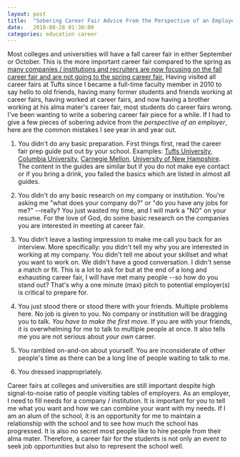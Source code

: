 ```yaml
---
layout: post
title:  "Sobering Career Fair Advice From the Perspective of an Employer"
date:   2018-08-28 01:30:00
categories: education career
---
```


Most colleges and universities will have a fall career fair in either September or October.  This is the more important career fair compared to the spring as [many companies / institutions and recruiters are now focusing on the fall career fair and are not going to the spring career fair.](/career/2017/06/21/prepare-for-next-summer.html)  Having visited all career fairs at Tufts since I became a full-time faculty member in 2010 to say hello to old friends, having many former students and friends working at career fairs, having worked at career fairs, and now having a brother working at his alma mater's career fair, most students do career fairs wrong.  I've been wanting to write a sobering career fair piece for a while.  If I had to give a few pieces of sobering advice from the _perspective of an employer_, here are the common mistakes I see year in and year out.

1. You didn't do any basic preparation.  First things first, read the career fair prep guide put out by your school.  Examples: [Tufts University](https://students.tufts.edu/sites/default/files/CareerFairTips.pdf), [Columbia University](https://www.careereducation.columbia.edu/resources/career-fair-faqs), [Carnegie Mellon](https://www.cmu.edu/career/students_and_alumni/prepare_for_a_career_fair/index.html), [University of New Hampshire](https://www.unh.edu/career/preparation).  The content in the guides are similar but if you do not make eye contact or if you bring a drink, you failed the basics which are listed in almost all guides.

2. You didn't do any basic research on my company or institution.  You're asking me "what does your company do?" or "do you have any jobs for me?"  --really?  You just wasted my time, and I will mark a "NO" on your resume.  For the love of God, do some basic research on the companies you are interested in meeting at career fair.

3. You didn't leave a lasting impression to make me call you back for an interview.  More specifically: you didn't tell my why you are interested in working at my company.  You didn't tell me about your skillset and what you want to work on.  We didn't have a good conversation.  I didn't sense a match or fit.  This is a lot to ask for but at the end of a long and exhausting career fair, I will have met many people --so how do you stand out?  That's why a one minute (max) pitch to potential employer(s) is critical to prepare for.

4. You just stood there or stood there with your friends.  Multiple problems here.  No job is given to you.  No company or institution will be dragging you to talk.  _You have to make the first move._  If you are with your friends, it is overwhelming for me to talk to multiple people at once.  It also tells me you are not serious about _your own_ career.

5. You rambled on-and-on about yourself.  You are inconsiderate of other people's time as there can be a long line of people waiting to talk to me.

6. You dressed inappropriately.

Career fairs at colleges and universities are still important despite high signal-to-noise ratio of people visiting tables of employers.  As an employer, I need to fill needs for a company / institution.  It is important for you to tell me what you want and how we can combine your want with my needs.  If I am an alum of the school, it is an opportunity for me to maintain a relationship with the school and to see how much the school has progressed.  It is also no secret most people like to hire people from their alma mater.  Therefore, a career fair for the students is not only an event to seek job opportunities but also to represent the school well.